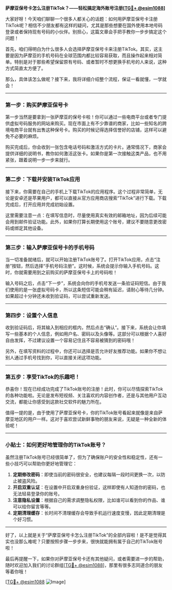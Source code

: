 **萨摩亚保号卡怎么注册TikTok？——轻松搞定海外账号注册[[TG💪+ @esim1088](https://t.me/s/esim1088)]**

大家好呀！今天咱们聊聊一个很多人都关心的话题：如何用萨摩亚保号卡注册TikTok呢？相信不少朋友都有这样的疑问，尤其是那些想要在国外使用本地号码登录或者保持现有号码的小伙伴。别担心，这篇文章会手把手教你一步步搞定这个问题！

首先，咱们得明白为什么很多人会选择萨摩亚保号卡来注册TikTok。其实，这主要是因为萨摩亚的手机号码在全球范围内都比较容易获取，而且操作起来相对简单。特别是对于那些希望保留原有号码、或者暂时不想更换手机号的人来说，这种方式简直太方便了。

那么，具体该怎么做呢？接下来，我将详细介绍整个流程，保证一看就懂，一学就会！

---

### 第一步：购买萨摩亚保号卡

第一步当然是要拿到一张萨摩亚的保号卡啦！你可以通过一些电商平台或者专门提供虚拟号码服务的网站来购买。现在市面上有不少靠谱的商家，比如一些知名的跨境电商平台就有出售这种保号卡。购买的时候记得选择信誉好的店铺，这样可以避免不必要的麻烦。

购买完成后，你会收到一张包含电话号码和激活方式的卡片。通常情况下，商家会提供详细的说明书，教你如何激活这张卡。如果你是第一次接触这类产品，也不用紧张，跟着说明一步一步来就行。

---

### 第二步：下载并安装TikTok应用

接下来，你需要在自己的手机上下载TikTok的应用程序。这个过程非常简单，无论是安卓还是苹果用户，都可以直接从官方应用商店搜索“TikTok”进行下载。下载完成后，打开应用并完成初始设置。

这里需要注意一点：在填写信息时，尽量使用真实有效的邮箱地址，因为后续可能会用到邮件验证功能。此外，如果你打算长期使用这个账号，建议不要随意更改密码或绑定其他设备。

---

### 第三步：输入萨摩亚保号卡的手机号码

当一切准备就绪后，就可以开始注册TikTok账号了。打开TikTok应用，点击“注册”按钮，然后选择“手机号码注册”。这时候，系统会提示你输入手机号码。这时，你就需要用到之前购买的萨摩亚保号卡上的号码啦！

输入号码之后，点击“下一步”，系统会向你的手机号发送一条验证码短信。由于我们使用的是一张虚拟号码卡，所以这条短信可能会稍有延迟，请耐心等待几分钟。如果超过十分钟还未收到验证码，可以尝试重新发送。

---

### 第四步：设置个人信息

收到验证码后，将其输入到相应的框内，然后点击“确认”。接下来，系统会让你填写一些基本的个人信息，例如用户名、密码以及头像等。这部分可以根据个人喜好自由发挥，不过建议设置一个容易记住且不容易被猜到的密码哦！

另外，在填写资料的过程中，你还可以选择是否允许好友推荐功能。如果你不想让别人通过手机号找到你，可以直接关闭这项功能。

---

### 第五步：享受TikTok的乐趣吧！

恭喜你！现在已经成功完成了TikTok账号的注册！此时，你可以尽情探索TikTok的各种功能啦。无论是发布短视频、关注喜欢的内容创作者，还是与其他用户互动交流，都能让你感受到这款社交软件的魅力所在。

值得一提的是，由于使用了萨摩亚保号卡，你的TikTok账号看起来就像是来自萨摩亚地区的用户一样。这对于喜欢尝试新鲜事物的朋友来说，无疑是一种全新的体验呢！

---

### 小贴士：如何更好地管理你的TikTok账号？

虽然注册TikTok账号已经很简单了，但为了确保账户的安全性和稳定性，还有一些小技巧可以帮助你更好地管理它：

1. **定期修改密码**：即使当前的密码很安全，也建议每隔一段时间更换一次，以防止被盗风险。
2. **开启双重认证**：在设置中开启双重身份验证，这样即使有人知道你的密码，也无法轻易登录你的账号。
3. **注意隐私设置**：根据自己的需求调整隐私权限，比如谁可以看到你的作品、谁可以给你留言等等。
4. **定期清理缓存**：长时间不清理缓存会导致手机运行速度变慢，因此定期清理是个好习惯。

---

好了，以上就是关于“萨摩亚保号卡怎么注册TikTok”的全部内容啦！是不是觉得其实也没那么难呢？只要按照步骤一步步来，很快就能拥有属于自己的TikTok账号啦！

最后再提醒一下，如果你对萨摩亚保号卡还有其他疑问，或者需要进一步的帮助，随时欢迎加入我们的讨论群组[[TG💪+ @esim1088](https://t.me/s/esim1088)]，那里有很多志同道合的朋友等着你哦！

[[TG💪+ @esim1088](https://t.me/s/esim1088) ![Image](https://i.postimg.cc/4NQfJmqS/Snipaste-2025-05-13-00-14-12.png)]